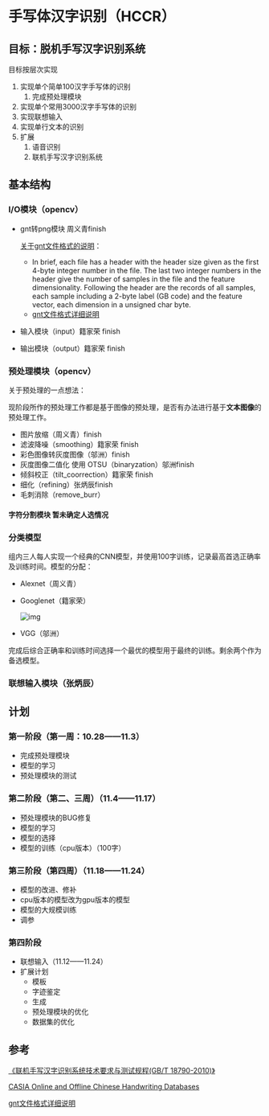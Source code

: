 #  手写体汉字识别（HCCR）

## 目标：脱机手写汉字识别系统

目标按层次实现

1. 实现单个简单100汉字手写体的识别
   1. 完成预处理模块
2. 实现单个常用3000汉字手写体的识别
3. 实现联想输入
4. 实现单行文本的识别
5. 扩展
   1. 语音识别 
   3. 联机手写汉字识别系统

## 基本结构

### I/O模块（opencv）

- gnt转png模块 周义青finish

  [关于gnt文件格式的说明]( http://www.nlpr.ia.ac.cn/databases/handwriting/Download.html )：

  - In brief, each file has a header with the header size given as the first 4-byte integer number in the file. The last two integer numbers in the header give the number of samples in the file and the feature dimensionality. Following the header are the records of all samples, each sample including a 2-byte label (GB code) and the feature vector, each dimension in a unsigned char byte. 
  - [gnt文件格式详细说明]( http://www.nlpr.ia.ac.cn/databases/download/feature_data/FileFormat-mpf.pdf )

- 输入模块（input）籍家荣 finish

- 输出模块（output）籍家荣 finish

### 预处理模块（opencv）

关于预处理的一点想法：

现阶段所作的预处理工作都是基于图像的预处理，是否有办法进行基于**文本图像**的预处理工作。

- 图片放缩（周义青）finish
- 滤波降噪（smoothing）籍家荣 finish
- 彩色图像转灰度图像（邬洲）finish
- 灰度图像二值化 使用 OTSU（binaryzation）邬洲finish
- 倾斜校正（tilt_coorrection）籍家荣 finish
- 细化（refining）张炳辰finish
- 毛刺消除（remove_burr）

#### 字符分割模块 暂未确定人选情况

### 分类模型

组内三人每人实现一个经典的CNN模型，并使用100字训练，记录最高首选正确率及训练时间。模型的分配：

- Alexnet（周义青）

- Googlenet（籍家荣）

   ![img](README.assets/141544_FfKB_876354.jpg) 

- VGG（邬洲）

完成后综合正确率和训练时间选择一个最优的模型用于最终的训练。剩余两个作为备选模型。

### 联想输入模块（张炳辰）

## 计划

### 第一阶段（第一周：10.28——11.3）

- 完成预处理模块
- 模型的学习
- 预处理模块的测试

### 第二阶段（第二、三周）（11.4——11.17）

- 预处理模块的BUG修复
- 模型的学习
- 模型的选择
- 模型的训练（cpu版本）（100字）

### 第三阶段（第四周）（11.18——11.24）

- 模型的改进、修补
- cpu版本的模型改为gpu版本的模型
- 模型的大规模训练
- 调参

### 第四阶段

- 联想输入（11.12——11.24）
- 扩展计划
  - 模板
  - 字迹鉴定
  - 生成
  - 预处理模块的优化
  - 数据集的优化

## 参考

[《联机手写汉字识别系统技术要求与测试规程(GB/T 18790-2010)》]( https://wenku.baidu.com/view/3ea05fe603d276a20029bd64783e0912a2167cab.html )

[CASIA Online and Offline Chinese Handwriting Databases]( http://www.nlpr.ia.ac.cn/databases/handwriting/Download.html )

[gnt文件格式详细说明]( http://www.nlpr.ia.ac.cn/databases/download/feature_data/FileFormat-mpf.pdf )